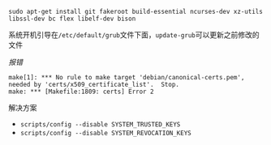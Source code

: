 
```
sudo apt-get install git fakeroot build-essential ncurses-dev xz-utils libssl-dev bc flex libelf-dev bison
```


系统开机引导在`/etc/default/grub`文件下面，`update-grub`可以更新之前修改的文件

*报错* 
```
make[1]: *** No rule to make target 'debian/canonical-certs.pem', needed by 'certs/x509_certificate_list'.  Stop.
make: *** [Makefile:1809: certs] Error 2
```
解决方案
- `scripts/config --disable SYSTEM_TRUSTED_KEYS`
- `scripts/config --disable SYSTEM_REVOCATION_KEYS`
